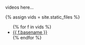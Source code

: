 videos here...

{% assign vids = site.static_files %}
<ul>
{% for f in vids %}
    <li><a href="{{ f. path }}" target="_blank">{{ f.basename }}</a></li>
{% endfor %}
</ul>